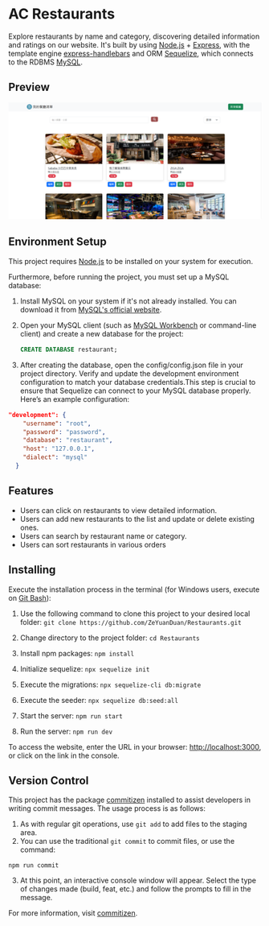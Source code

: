 # AC Restaurants

Explore restaurants by name and category, discovering detailed information and ratings on our website. It's built by using [Node.js](https://nodejs.org/en) + [Express](https://www.npmjs.com/package/express), with the template engine [express-handlebars](https://www.npmjs.com/package/express-handlebars) and ORM [Sequelize](https://www.npmjs.com/package/sequelize), which connects to the RDBMS [MySQL](https://www.mysql.com/).

## Preview

![website preview](./image/website-preview-middleware.png)

## Environment Setup

This project requires [Node.js](https://nodejs.org/en) to be installed on your system for execution.

Furthermore, before running the project, you must set up a MySQL database:

1. Install MySQL on your system if it's not already installed. You can download it from [MySQL's official website](https://www.mysql.com/downloads/).

2. Open your MySQL client (such as [MySQL Workbench](https://dev.mysql.com/downloads/workbench/) or command-line client) and create a new database for the project:

   ```sql
   CREATE DATABASE restaurant;
   ```

3. After creating the database, open the config/config.json file in your project directory. Verify and update the development environment configuration to match your database credentials.This step is crucial to ensure that Sequelize can connect to your MySQL database properly. Here’s an example configuration:

```json
"development": {
    "username": "root",
    "password": "password",
    "database": "restaurant",
    "host": "127.0.0.1",
    "dialect": "mysql"
  }
```

## Features

- Users can click on restaurants to view detailed information.
- Users can add new restaurants to the list and update or delete existing ones.
- Users can search by restaurant name or category.
- Users can sort restaurants in various orders

## Installing

Execute the installation process in the terminal (for Windows users, execute on [Git Bash](https://gitforwindows.org/)):

1. Use the following command to clone this project to your desired local folder: `git clone https://github.com/ZeYuanDuan/Restaurants.git`

2. Change directory to the project folder: `cd Restaurants`

3. Install npm packages: `npm install`

4. Initialize sequelize: `npx sequelize init`

5. Execute the migrations: `npx sequelize-cli db:migrate`

6. Execute the seeder: `npx sequelize db:seed:all`

7. Start the server: `npm run start` 

8. Run the server: `npm run dev`

To access the website, enter the URL in your browser: [http://localhost:3000](http://localhost:3000), or click on the link in the console.

## Version Control

This project has the package [commitizen](https://www.npmjs.com/package/commitizen) installed to assist developers in writing commit messages. The usage process is as follows:

1. As with regular git operations, use `git add` to add files to the staging area.
2. You can use the traditional `git commit` to commit files, or use the command:

```
npm run commit
```

3. At this point, an interactive console window will appear. Select the type of changes made (build, feat, etc.) and follow the prompts to fill in the message.

For more information, visit [commitizen](https://www.npmjs.com/package/commitizen).
